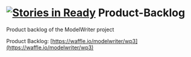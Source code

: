 [![Stories in Ready](https://badge.waffle.io/modelwriter/product-backlog.png?label=ready&title=Ready)](https://waffle.io/modelwriter/product-backlog)
Product-Backlog
===============

Product backlog of the ModelWriter project

Product Backlog: [https://waffle.io/modelwriter/wp3](https://waffle.io/modelwriter/wp3)

